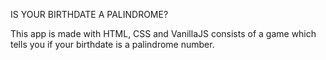 IS YOUR BIRTHDATE A PALINDROME?

This app is made with HTML, CSS and VanillaJS consists of a game which tells you if your birthdate is a palindrome number.
